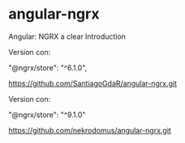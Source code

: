 # angular-ngrx

Angular: NGRX a clear Introduction

Version con:

"@ngrx/store": "^6.1.0",

https://github.com/SantiagoGdaR/angular-ngrx.git



Version con: 

"@ngrx/store": "^9.1.0"

https://github.com/nekrodomus/angular-ngrx.git